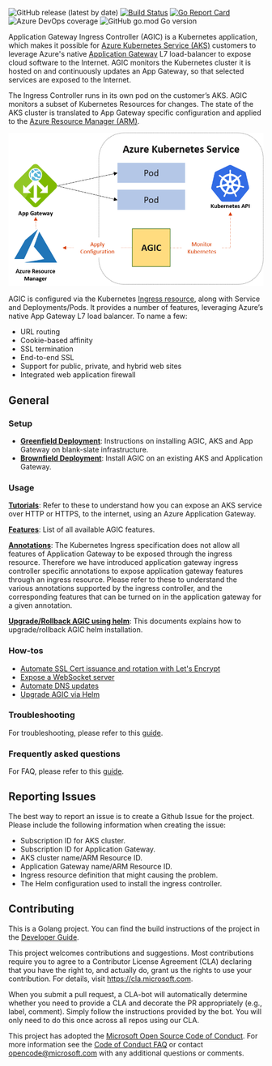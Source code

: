 ![GitHub release (latest by date)](https://img.shields.io/github/v/release/azure/application-gateway-kubernetes-ingress)
[![Build Status](https://dev.azure.com/azure/application-gateway-kubernetes-ingress/_apis/build/status/Merge%20Builds?branchName=master)](https://dev.azure.com/azure/application-gateway-kubernetes-ingress/_build/latest?definitionId=30&branchName=master)
[![Go Report Card](https://goreportcard.com/badge/Azure/application-gateway-kubernetes-ingress)](https://goreportcard.com/report/Azure/application-gateway-kubernetes-ingress)
![Azure DevOps coverage](https://img.shields.io/azure-devops/coverage/azure/application-gateway-kubernetes-ingress/30)
![GitHub go.mod Go version](https://img.shields.io/github/go-mod/go-version/azure/application-gateway-kubernetes-ingress)

Application Gateway Ingress Controller (AGIC) is a Kubernetes application, which makes it possible for [Azure Kubernetes Service (AKS)](https://azure.microsoft.com/en-us/services/kubernetes-service/) customers to leverage Azure's native [Application Gateway](https://azure.microsoft.com/en-us/services/application-gateway/) L7 load-balancer to expose cloud software to the Internet. AGIC monitors the Kubernetes cluster it is hosted on and continuously updates an App Gateway, so that selected services are exposed to the Internet.

The Ingress Controller runs in its own pod on the customer’s AKS. AGIC monitors a subset of Kubernetes Resources for changes. The state of the AKS cluster is translated to App Gateway  specific configuration and applied to the [Azure Resource Manager (ARM)](https://docs.microsoft.com/en-us/azure/azure-resource-manager/resource-group-overview).

![Azure Application Gateway + AKS](docs/images/architecture.png)

AGIC is configured via the Kubernetes [Ingress resource](http://kubernetes.io/docs/user-guide/ingress/), along with Service and Deployments/Pods. It provides a number of features, leveraging Azure’s native App Gateway L7 load balancer. To name a few:
  - URL routing
  - Cookie-based affinity
  - SSL termination
  - End-to-end SSL
  - Support for public, private, and hybrid web sites
  - Integrated web application firewall

## General

### Setup

- [**Greenfield Deployment**](docs/setup/install-new.md): Instructions on installing AGIC, AKS and App Gateway on
blank-slate infrastructure.
- [**Brownfield Deployment**](docs/setup/install-existing.md): Install AGIC on an existing AKS and Application Gateway.

### Usage

[**Tutorials**](docs/tutorial.md): Refer to these to understand how you can expose an AKS service over HTTP or HTTPS, to the internet, using an Azure Application Gateway.

[**Features**](docs/features/): List of all available AGIC features.

[**Annotations**](docs/annotations.md): The Kubernetes Ingress specification does not allow all features of Application Gateway to be exposed through the ingress resource. Therefore we have introduced application gateway ingress controller specific annotations to expose application gateway features through an ingress resource. Please refer to these to understand the various annotations supported by the ingress controller, and the corresponding features that can be turned on in the application gateway for a given annotation.

[**Upgrade/Rollback AGIC using helm**](docs/how-tos/helm-upgrade.md): This documents explains how to upgrade/rollback AGIC helm installation.

### How-tos
* [Automate SSL Cert issuance and rotation with Let's Encrypt](docs/how-tos/lets-encrypt.md)
* [Expose a WebSocket server](docs/how-tos/websockets.md)
* [Automate DNS updates](docs/how-tos/dns.md)
* [Upgrade AGIC via Helm](docs/how-tos/helm-upgrade.md)

### Troubleshooting

For troubleshooting, please refer to this [guide](docs/troubleshooting.md).

### Frequently asked questions

For FAQ, please refer to this [guide](docs/faq.md).

## Reporting Issues

The best way to report an issue is to create a Github Issue for the project. Please include the following information when creating the issue:

- Subscription ID for AKS cluster.
- Subscription ID for Application Gateway.
- AKS cluster name/ARM Resource ID.
- Application Gateway name/ARM Resource ID.
- Ingress resource definition that might causing the problem.
- The Helm configuration used to install the ingress controller.

## Contributing

This is a Golang project. You can find the build instructions of the project in the [Developer Guide](docs/developers/build.md).

This project welcomes contributions and suggestions.  Most contributions require you to agree to a
Contributor License Agreement (CLA) declaring that you have the right to, and actually do, grant us
the rights to use your contribution. For details, visit <https://cla.microsoft.com>.

When you submit a pull request, a CLA-bot will automatically determine whether you need to provide
a CLA and decorate the PR appropriately (e.g., label, comment). Simply follow the instructions
provided by the bot. You will only need to do this once across all repos using our CLA.

This project has adopted the [Microsoft Open Source Code of Conduct](https://opensource.microsoft.com/codeofconduct/).
For more information see the [Code of Conduct FAQ](https://opensource.microsoft.com/codeofconduct/faq/) or
contact [opencode@microsoft.com](mailto:opencode@microsoft.com) with any additional questions or comments.
